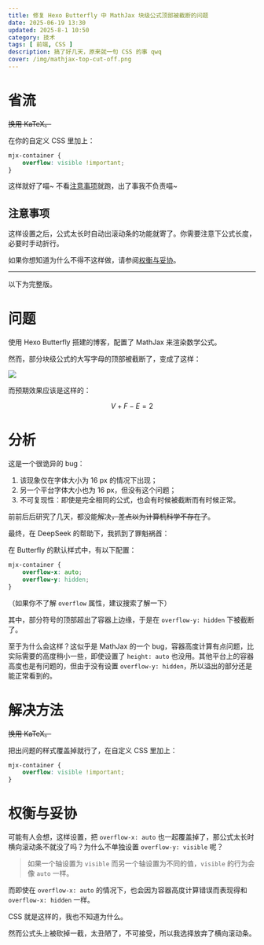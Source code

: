 ```yaml
---
title: 修复 Hexo Butterfly 中 MathJax 块级公式顶部被截断的问题
date: 2025-06-19 13:30
updated: 2025-8-1 10:50
category: 技术
tags: [ 前端, CSS ]
description: 搞了好几天，原来就一句 CSS 的事 qwq
cover: /img/mathjax-top-cut-off.png
---
```


# 省流

~~换用 KaTeX。~~

在你的自定义 CSS 里加上：

```css
mjx-container {
    overflow: visible !important;
}
```

这样就好了喵~ 不看[注意事项](#注意事项)就跑，出了事我不负责喵~

## 注意事项

这样设置之后，公式太长时自动出滚动条的功能就寄了。你需要注意下公式长度，必要时手动折行。

如果你想知道为什么不得不这样做，请参阅[权衡与妥协](#权衡与妥协)。

---

以下为完整版。

# 问题

使用 Hexo Butterfly 搭建的博客，配置了 MathJax 来渲染数学公式。

然而，部分块级公式的大写字母的顶部被截断了，变成了这样：

![](/img/mathjax-top-cut-off.png)

而预期效果应该是这样的：

$$
V+F-E=2
$$

# 分析

这是一个很诡异的 bug：

1. 该现象仅在字体大小为 16 px 的情况下出现；
2. 另一个平台字体大小也为 16 px，但没有这个问题；
3. 不可复现性：即使是完全相同的公式，也会有时候被截断而有时候正常。

前前后后研究了几天，都没能解决<del>，差点以为计算机科学不存在了</del>。

最终，在 DeepSeek 的帮助下，我抓到了罪魁祸首：

在 Butterfly 的默认样式中，有以下配置：

```css
mjx-container {
    overflow-x: auto;
    overflow-y: hidden;
}
```

（如果你不了解 `overflow` 属性，建议搜索了解一下）

其中，部分符号的顶部超出了容器上边缘，于是在 `overflow-y: hidden` 下被截断了。

至于为什么会这样？这似乎是 MathJax 的一个 bug，容器高度计算有点问题，比实际需要的高度稍小一些，即使设置了 `height: auto` 也没用。其他平台上的容器高度也是有问题的，但由于没有设置 `overflow-y: hidden`，所以溢出的部分还是能正常看到的。

# 解决方法

~~换用 KaTeX。~~

把出问题的样式覆盖掉就行了，在自定义 CSS 里加上：

```css
mjx-container {
    overflow: visible !important;
}
```

# 权衡与妥协

可能有人会想，这样设置，把 `overflow-x: auto` 也一起覆盖掉了，那公式太长时横向滚动条不就没了吗？为什么不单独设置 `overflow-y: visible` 呢？

> 如果一个轴设置为 `visible` 而另一个轴设置为不同的值，`visible` 的行为会像 `auto` 一样。

而即使在 `overflow-x: auto` 的情况下，也会因为容器高度计算错误而表现得和 `overflow-x: hidden` 一样。

CSS 就是这样的，我也不知道为什么。

然而公式头上被砍掉一截，太丑陋了，不可接受，所以我选择放弃了横向滚动条。
